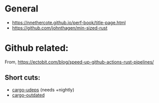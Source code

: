 # General
* https://nnethercote.github.io/perf-book/title-page.html
* https://github.com/johnthagen/min-sized-rust

# Github related:
From, https://ectobit.com/blog/speed-up-github-actions-rust-pipelines/

## Short cuts:
* [cargo-udeps](https://github.com/est31/cargo-udeps)  (needs +nightly)
* [cargo-outdated](https://github.com/kbknapp/cargo-outdated)